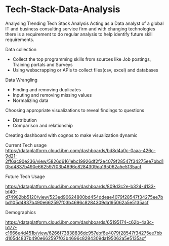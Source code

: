# Tech-Stack-Data-Analysis
Analysing Trending Tech Stack
Analysis
Acting as a Data analyst of a global IT and business consulting service firm and with changing technologies there is a requirement to do regular analysis to help identify future skill requirements.


Data collection 
* Collect the top programming skills from sources like Job postings, Training portals and Surveys 
* Using webscrapping or APIs to collect files(csv, excel) and databases


Data Wrangling 
* Finding and removing duplicates
* Inputing and removing missing values
* Normalizing data




Choosing appropriate visualizations to reveal findings to questions 
* Distribution 
* Comparison and relationship


Creating dashboard with cognos to make visualization dynamic 

Current Tech usage 
https://dataplatform.cloud.ibm.com/dashboards/bd8d4a0c-0aaa-426c-9d21-2ff6ac90e236/view/5826d6161ebc19926df2f2e4079f28547f34275ee7bbd105d4837b490e662597f03b4696c8284309da195062a5e5135acf 

Future Tech Usage 

https://dataplatform.cloud.ibm.com/dashboards/809d3c2e-b324-4133-bf40-d74982bb5120/view/523ed90624800bd454ddeae4079f28547f34275ee7bbd105d4837b490e662597f03b4696c8284309da195062a5e5135acf  

Demographics 

https://dataplatform.cloud.ibm.com/dashboards/65195174-c62b-4a3c-b177-c1666e4d451b/view/6266f73838836dc957ebf6e4079f28547f34275ee7bbd105d4837b490e662597f03b4696c8284309da195062a5e5135acf 

